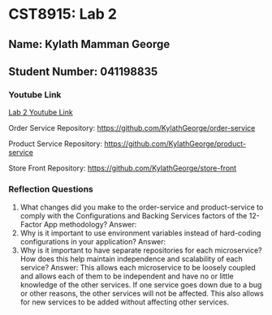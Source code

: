 # CST8915: Lab 2

## Name: Kylath Mamman George

## Student Number: 041198835

### Youtube Link

[Lab 2 Youtube Link](https://www.youtube.com/watch?v=1x_jV4dPfak)

Order Service Repository: <https://github.com/KylathGeorge/order-service>

Product Service Repository: <https://github.com/KylathGeorge/product-service>

Store Front Repository: <https://github.com/KylathGeorge/store-front>

### Reflection Questions

1. What changes did you make to the order-service and product-service to comply with the Configurations and Backing Services factors of the 12-Factor App methodology?
Answer:
2. Why is it important to use environment variables instead of hard-coding configurations in your application?
Answer:
3. Why is it important to have separate repositories for each microservice? How does this help maintain independence and scalability of each service?
Answer: This allows each microservice to be loosely coupled and allows each of them to be independent and have no or little knowledge of the other services. If one service goes down due to a bug or other reasons, the other services will not be affected. This also allows for new services to be added without affecting other services.
